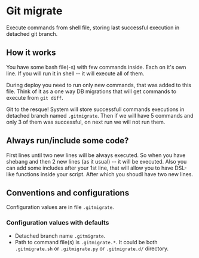 # Git migrate
Execute commands from shell file, storing last successful execution in detached git branch.

## How it works

You have some bash file(-s) with few commands inside. Each on it's own line.
If you will run it in shell -- it will execute all of them.

During deploy you need to run only new commands, that was added to this file. Think of it as a one way DB migrations that will get commands to execute from `git diff`.

Git to the resque! System will store successfull commands executions in detached branch named `.gitmigrate`. Then if we will have 5 commands and only 3 of them was successful, on next run we will not run them.

## Always run/include some code?

First lines until two new lines will be always executed. So when you have shebang and then 2 new lines (as it usual) -- it will be executed. Also you can add some includes after your 1st line, that will allow you to have DSL-like functions inside your script. After which you shoudl have two new lines.

## Conventions and configurations

Configuration values are in file `.gitmigrate`.

### Configuration values with defaults

* Detached branch name `.gitmigrate`.
* Path to command file(s) is `.gitmigrate.*`. It could be both `.gitmigrate.sh` or `.gitmigrate.py` or `.gitmigrate.d/` directory.
